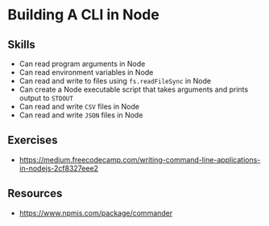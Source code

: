# Building A CLI in Node

## Skills

- Can read program arguments in Node
- Can read environment variables in Node
- Can read and write to files using `fs.readFileSync` in Node
- Can create a Node executable script that takes arguments and prints output to `STDOUT`
- Can read and write `CSV` files in Node
- Can read and write `JSON` files in Node


## Exercises

- https://medium.freecodecamp.com/writing-command-line-applications-in-nodejs-2cf8327eee2


## Resources

- https://www.npmjs.com/package/commander
